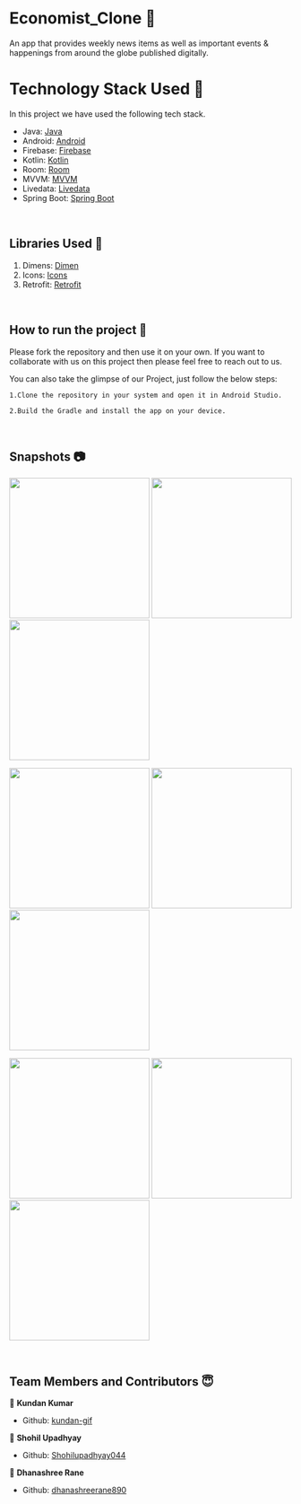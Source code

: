 # Economist_Clone 📱

An app that provides weekly news items as well as important events & happenings from around the globe published digitally.

# Technology Stack Used 📲

In this project we have used the following tech stack.

- Java: [Java](https://docs.oracle.com/en/java/)
- Android: [Android](https://developer.android.com/docs)
- Firebase: [Firebase](https://firebase.google.com/)
- Kotlin: [Kotlin](https://kotlinlang.org/)
- Room: [Room](https://developer.android.com/jetpack/androidx/releases/room?gclid=CjwKCAjwruSHBhAtEiwA_qCppvkyhez5_xYdCqnqNyKjzkuoQa15oEnZapemQV6WC8-n3R2_ig1UnRoCcIEQAvD_BwE&gclsrc=aw.ds)
- MVVM: [MVVM](https://developer.android.com/jetpack/guide?gclid=CjwKCAjwruSHBhAtEiwA_qCppj5mUxSQBy99PVOSBCLh_NDGeCTxmghaQRxdzb-HBiFWcVvfFw9PeRoCRUIQAvD_BwE&gclsrc=aw.ds/)
- Livedata: [Livedata](https://developer.android.com/topic/libraries/architecture/livedata)
- Spring Boot: [Spring Boot](https://spring.io/projects/spring-boot)
<br>

## Libraries Used 🌟

1. Dimens: [Dimen](https://github.com/intuit/sdp)
2. Icons: [Icons](https://www.flaticon.com/)
3. Retrofit: [Retrofit](https://square.github.io/retrofit/)

<br>

## How to run the project 📑

Please fork the repository and then use it on your own. If you want to collaborate with us on this project then please feel free to reach out to us.

You can also take the glimpse of our Project, just follow the below steps:

    1.Clone the repository in your system and open it in Android Studio.

    2.Build the Gradle and install the app on your device.

<br>

## Snapshots 📷

  <p float="left">
  
  <img src="https://user-images.githubusercontent.com/66674082/126677024-a0344931-cb69-4045-8018-7dcf2a5311e3.png" width="250" />
 
  <img src="https://user-images.githubusercontent.com/66674082/126677220-80b8e299-d44d-498c-875e-4cef0bc5e650.png" width="250" /> 
  
  <img src="https://user-images.githubusercontent.com/66674082/126677143-04db6f62-0c39-42be-a026-3699848fa767.png" width="250" />
</p>
  <p float="left">
  
  <img src="https://user-images.githubusercontent.com/66674082/126677326-04ee3e46-f3f5-465f-8a4b-646a6aefb09f.png" width="250" />
 
  <img src="https://user-images.githubusercontent.com/66674082/126677433-22b0d4b9-a1d4-4074-a69e-b9db7566c051.png" width="250" /> 
<img src="https://user-images.githubusercontent.com/66674082/126677607-c1167079-6275-4584-9cf0-62530a2899b8.png" width="250" />
</p>
 <p float="left">
  
  
 
  <img src="https://user-images.githubusercontent.com/66674082/126677726-2f3226b5-2bde-4a87-b937-645b5683c477.png" width="250" />
    <img src="https://user-images.githubusercontent.com/66674082/126677804-402e42f3-a459-474b-baa8-9564d1162b1a.png" width="250" />
  
  <img src="https://user-images.githubusercontent.com/66674082/126677863-260eb6f8-bda5-417f-a392-0210022d7f5a.png" width="250" />
</p>

<br>

## Team Members and Contributors 😇

👤 **Kundan Kumar**

- Github: [kundan-gif](https://github.com/kundan-gif)

👤 **Shohil Upadhyay**

- Github: [Shohilupadhyay044](https://github.com/Shohilupadhyay044)

👤 **Dhanashree Rane**

- Github: [dhanashreerane890](https://github.com/dhanashreerane890)
